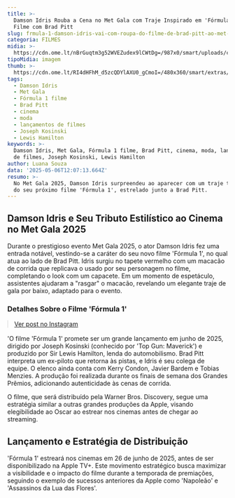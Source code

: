 ```yaml
---
title: >-
  Damson Idris Rouba a Cena no Met Gala com Traje Inspirado em 'Fórmula 1',
  Filme com Brad Pitt
slug: frmula-1-damson-idris-vai-com-roupa-do-filme-de-brad-pitt-ao-met-gala
categoria: FILMES
midia: >-
  https://cdn.ome.lt/nBrGuqtm3g52WVEZudex9lCWtDg=/987x0/smart/uploads/conteudo/fotos/Design_sem_nome_-_2025-05-05T212342.721.png
tipoMidia: imagem
thumb: >-
  https://cdn.ome.lt/RI4dHFhM_d5zcQDYlAXU0_gCmoI=/480x360/smart/extras/conteudos/Design_sem_nome_-_2025-05-05T212342.721_hg3fzER.png
tags:
  - Damson Idris
  - Met Gala
  - Fórmula 1 filme
  - Brad Pitt
  - cinema
  - moda
  - lançamentos de filmes
  - Joseph Kosinski
  - Lewis Hamilton
keywords: >-
  Damson Idris, Met Gala, Fórmula 1 filme, Brad Pitt, cinema, moda, lançamentos
  de filmes, Joseph Kosinski, Lewis Hamilton
author: Luana Souza
data: '2025-05-06T12:07:13.664Z'
resumo: >-
  No Met Gala 2025, Damson Idris surpreendeu ao aparecer com um traje temático
  do seu próximo filme 'Fórmula 1', estrelado junto a Brad Pitt.
---
```


## Damson Idris e Seu Tributo Estilístico ao Cinema no Met Gala 2025

<blockquote class="twitter-tweet"><a href="https://twitter.com/user/status/1919542843707691232"></a></blockquote>

Durante o prestigioso evento Met Gala 2025, o ator Damson Idris fez uma entrada notável, vestindo-se a caráter do seu novo filme 'Fórmula 1', no qual atua ao lado de Brad Pitt. Idris surgiu no tapete vermelho com um macacão de corrida que replicava o usado por seu personagem no filme, completando o look com um capacete. Em um momento de espetáculo, assistentes ajudaram a "rasgar" o macacão, revelando um elegante traje de gala por baixo, adaptado para o evento.

<blockquote class="twitter-tweet"><a href="https://twitter.com/user/status/1919544419629596841"></a></blockquote>

### Detalhes Sobre o Filme 'Fórmula 1'

<blockquote class="instagram-media" data-instgrm-permalink="https://www.instagram.com/p/DJSo7yZxPYa/" data-instgrm-version="14" style="width:100%; max-width:540px; margin:1rem auto;"><a href="https://www.instagram.com/p/DJSo7yZxPYa/">Ver post no Instagram</a></blockquote>

'O filme 'Fórmula 1' promete ser um grande lançamento em junho de 2025, dirigido por Joseph Kosinski (conhecido por 'Top Gun: Maverick') e produzido por Sir Lewis Hamilton, lenda do automobilismo. Brad Pitt interpreta um ex-piloto que retorna às pistas, e Idris é seu colega de equipe. O elenco ainda conta com Kerry Condon, Javier Bardem e Tobias Menzies. A produção foi realizada durante os finais de semana dos Grandes Prêmios, adicionando autenticidade às cenas de corrida.

O filme, que será distribuído pela Warner Bros. Discovery, segue uma estratégia similar a outras grandes produções da Apple, visando elegibilidade ao Oscar ao estrear nos cinemas antes de chegar ao streaming.

## Lançamento e Estratégia de Distribuição

'Fórmula 1' estreará nos cinemas em 26 de junho de 2025, antes de ser disponibilizado na Apple TV+. Este movimento estratégico busca maximizar a visibilidade e o impacto do filme durante a temporada de premiações, seguindo o exemplo de sucessos anteriores da Apple como 'Napoleão' e 'Assassinos da Lua das Flores'.
